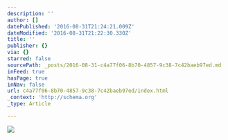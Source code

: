 ```yaml
---
description: ''
author: []
datePublished: '2016-08-31T21:24:21.009Z'
dateModified: '2016-08-31T21:22:30.330Z'
title: ''
publisher: {}
via: {}
starred: false
sourcePath: _posts/2016-08-31-c4a77f06-8b70-4857-9c38-7c42baeb97ed.md
inFeed: true
hasPage: true
inNav: false
url: c4a77f06-8b70-4857-9c38-7c42baeb97ed/index.html
_context: 'http://schema.org'
_type: Article

---
```

![](https://the-grid-user-content.s3-us-west-2.amazonaws.com/14b415bd-9cd3-43d2-bca6-e3f4afc9824f.jpg)